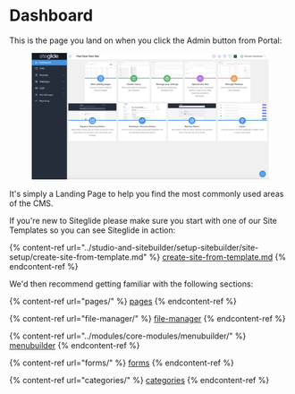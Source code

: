 # Dashboard

This is the page you land on when you click the Admin button from Portal:

<figure><img src="../.gitbook/assets/Siteglide-Admin-Dashboard.png" alt=""><figcaption></figcaption></figure>

It's simply a Landing Page to help you find the most commonly used areas of the CMS.

If you're new to Siteglide please make sure you start with one of our Site Templates so you can see Siteglide in action:

{% content-ref url="../studio-and-sitebuilder/setup-sitebuilder/site-setup/create-site-from-template.md" %}
[create-site-from-template.md](../studio-and-sitebuilder/setup-sitebuilder/site-setup/create-site-from-template.md)
{% endcontent-ref %}

We'd then recommend getting familiar with the following sections:

{% content-ref url="pages/" %}
[pages](pages/)
{% endcontent-ref %}

{% content-ref url="file-manager/" %}
[file-manager](file-manager/)
{% endcontent-ref %}

{% content-ref url="../modules/core-modules/menubuilder/" %}
[menubuilder](../modules/core-modules/menubuilder/)
{% endcontent-ref %}

{% content-ref url="forms/" %}
[forms](forms/)
{% endcontent-ref %}

{% content-ref url="categories/" %}
[categories](categories/)
{% endcontent-ref %}
